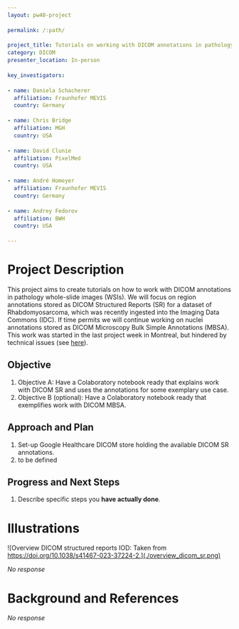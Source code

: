 ```yaml
---
layout: pw40-project

permalink: /:path/

project_title: Tutorials on working with DICOM annotations in pathology WSI
category: DICOM
presenter_location: In-person

key_investigators:

- name: Daniela Schacherer
  affiliation: Fraunhofer MEVIS
  country: Germany

- name: Chris Bridge
  affiliation: MGH
  country: USA

- name: David Clunie
  affiliation: PixelMed
  country: USA

- name: André Homeyer
  affiliation: Fraunhofer MEVIS
  country: Germany

- name: Andrey Fedorov
  affiliation: BWH
  country: USA

---
```


# Project Description

<!-- Add a short paragraph describing the project. -->

This project aims to create tutorials on how to work with DICOM annotations in pathology whole-slide images (WSIs). We will focus on region annotations stored as DICOM Structured Reports (SR) for a dataset of Rhabdomyosarcoma, which was recently ingested into the Imaging Data Commons (IDC).
If time permits we will continue working on nuclei annotations stored as DICOM Microscopy Bulk Simple Annotations (MBSA). This work was started in the last project week in Montreal, but hindered by technical issues (see [here](https://projectweek.na-mic.org/PW39_2023_Montreal/Projects/TutorialsOnWorkingWithDicomAnnotationsInPathologyWholeSlideImages/)).

## Objective

<!-- Describe here WHAT you would like to achieve (what you will have as end result). -->

1.  Objective A: Have a Colaboratory notebook ready that explains work with DICOM SR and uses the annotations for some exemplary use case.
2.  Objective B (optional): Have a Colaboratory notebook ready that exemplifies work with DICOM MBSA.

## Approach and Plan

<!-- Describe here HOW you would like to achieve the objectives stated above. -->

1.  Set-up Google Healthcare DICOM store holding the available DICOM SR annotations.
2.  to be defined

## Progress and Next Steps

<!-- Update this section as you make progress, describing of what you have ACTUALLY DONE.
     If there are specific steps that you could not complete then you can describe them here, too. -->

1.  Describe specific steps you **have actually done**.

# Illustrations

![Overview DICOM structured reports IOD: Taken from https://doi.org/10.1038/s41467-023-37224-2.](./overview_dicom_sr.png)


*No response*

# Background and References

<!-- If you developed any software, include link to the source code repository.
     If possible, also add links to sample data, and to any relevant publications. -->

*No response*
